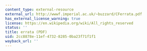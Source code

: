 ```yaml
---
content_type: external-resource
external_url: http://wwwf.imperial.ac.uk/~buzzard/CFerrata.pdf
has_external_license_warning: true
license: https://en.wikipedia.org/wiki/All_rights_reserved
status: ''
title: errata (PDF)
uid: 2cc8878e-11ef-4732-8285-0ba23f71f1f1
wayback_url: ''
---
```

